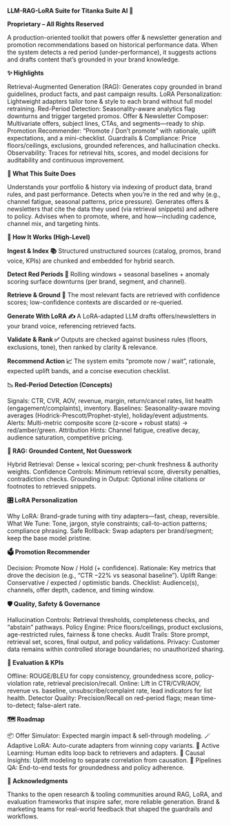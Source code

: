 **LLM-RAG-LoRA Suite for Titanka Suite AI 🚀**


**Proprietary – All Rights Reserved**

A production-oriented toolkit that powers offer & newsletter generation and promotion recommendations based on historical performance data. When the system detects a red period (under-performance), it suggests actions and drafts content that’s grounded in your brand knowledge.


**✨ Highlights**

Retrieval-Augmented Generation (RAG): Generates copy grounded in brand guidelines, product facts, and past campaign results.
LoRA Personalization: Lightweight adapters tailor tone & style to each brand without full model retraining.
Red-Period Detection: Seasonality-aware analytics flag downturns and trigger targeted promos.
Offer & Newsletter Composer: Multivariate offers, subject lines, CTAs, and segments—ready to ship.
Promotion Recommender: “Promote / Don’t promote” with rationale, uplift expectations, and a mini-checklist.
Guardrails & Compliance: Price floors/ceilings, exclusions, grounded references, and hallucination checks.
Observability: Traces for retrieval hits, scores, and model decisions for auditability and continuous improvement.


**🧠 What This Suite Does**

Understands your portfolio & history via indexing of product data, brand rules, and past performance.
Detects when you’re in the red and why (e.g., channel fatigue, seasonal patterns, price pressure).
Generates offers & newsletters that cite the data they used (via retrieval snippets) and adhere to policy.
Advises when to promote, where, and how—including cadence, channel mix, and targeting hints.


**🧩 How It Works (High-Level)**

**Ingest & Index 📚**
Structured unstructured sources (catalog, promos, brand voice, KPIs) are chunked and embedded for hybrid search.

**Detect Red Periods 🔴**
Rolling windows + seasonal baselines + anomaly scoring surface downturns (per brand, segment, and channel).

**Retrieve & Ground 🔎**
The most relevant facts are retrieved with confidence scores; low-confidence contexts are discarded or re-queried.

**Generate With LoRA ✍️**
A LoRA-adapted LLM drafts offers/newsletters in your brand voice, referencing retrieved facts.

**Validate & Rank ✅**
Outputs are checked against business rules (floors, exclusions, tone), then ranked by clarity & relevance.

**Recommend Action 📈**
The system emits “promote now / wait”, rationale, expected uplift bands, and a concise execution checklist.



**📉 Red-Period Detection (Concepts)**

Signals: CTR, CVR, AOV, revenue, margin, return/cancel rates, list health (engagement/complaints), inventory.
Baselines: Seasonality-aware moving averages (Hodrick-Prescott/Prophet-style), holiday/event adjustments.
Alerts: Multi-metric composite score (z-score + robust stats) → red/amber/green.
Attribution Hints: Channel fatigue, creative decay, audience saturation, competitive pricing.



**🧷 RAG: Grounded Content, Not Guesswork**

Hybrid Retrieval: Dense + lexical scoring; per-chunk freshness & authority weights.
Confidence Controls: Minimum retrieval score, diversity penalties, contradiction checks.
Grounding in Output: Optional inline citations or footnotes to retrieved snippets.



**🎛️ LoRA Personalization**

Why LoRA: Brand-grade tuning with tiny adapters—fast, cheap, reversible.
What We Tune: Tone, jargon, style constraints; call-to-action patterns; compliance phrasing.
Safe Rollback: Swap adapters per brand/segment; keep the base model pristine.



**🗳️ Promotion Recommender**

Decision: Promote Now / Hold (+ confidence).
Rationale: Key metrics that drove the decision (e.g., “CTR −22% vs seasonal baseline”).
Uplift Range: Conservative / expected / optimistic bands.
Checklist: Audience(s), channels, offer depth, cadence, and timing window.



**🛡️ Quality, Safety & Governance**

Hallucination Controls: Retrieval thresholds, completeness checks, and “abstain” pathways.
Policy Engine: Price floors/ceilings, product exclusions, age-restricted rules, fairness & tone checks.
Audit Trails: Store prompt, retrieval set, scores, final output, and policy validations.
Privacy: Customer data remains within controlled storage boundaries; no unauthorized sharing.



**📏 Evaluation & KPIs**

Offline: ROUGE/BLEU for copy consistency, groundedness score, policy-violation rate, retrieval precision/recall.
Online: Lift in CTR/CVR/AOV, revenue vs. baseline, unsubscribe/complaint rate, lead indicators for list health.
Detector Quality: Precision/Recall on red-period flags; mean time-to-detect; false-alert rate.



**🗺️ Roadmap**

📦 Offer Simulator: Expected margin impact & sell-through modeling.
🪄 Adaptive LoRA: Auto-curate adapters from winning copy variants.
🔁 Active Learning: Human edits loop back to retrievers and adapters.
🧮 Causal Insights: Uplift modeling to separate correlation from causation.
🔐 Pipelines QA: End-to-end tests for groundedness and policy adherence.



**🤝 Acknowledgments**

Thanks to the open research & tooling communities around RAG, LoRA, and evaluation frameworks that inspire safer, more reliable generation.
Brand & marketing teams for real-world feedback that shaped the guardrails and workflows.
